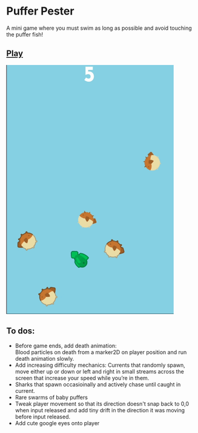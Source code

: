 # Puffer Pester

A mini game where you must swim as long as possible and avoid touching the puffer fish!

## [Play](https://heidi-negrete.github.io/puffer-pester/)

![Puffer Pester Game](./pufferpester.gif)

## To dos:

- Before game ends, add death animation:  
  Blood particles on death from a marker2D on player position and run death animation slowly.
- Add increasing difficulty mechanics:
  Currents that randomly spawn, move either up or down or left and right in small streams across the screen that increase your speed while you’re in them.
- Sharks that spawn occasioinally and actively chase until caught in current.
- Rare swarms of baby puffers
- Tweak player movement so that its direction doesn't snap back to 0,0 when input released and add tiny drift in the direction it was moving before input released.
- Add cute google eyes onto player
